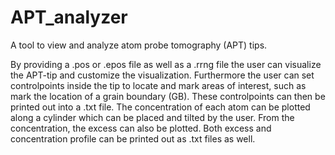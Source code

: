 # APT_analyzer
A tool to view and analyze atom probe tomography (APT) tips.

By providing a .pos or .epos file as well as a .rrng file the user can visualize the APT-tip and customize the visualization. Furthermore the user can set controlpoints inside the tip to locate and mark areas of interest, such as mark the location of a grain boundary (GB). These controlpoints can then be printed out into a .txt file. The concentration of each atom can be plotted along a cylinder which can be placed and tilted by the user. From the concentration, the excess can also be plotted. Both excess and concentration profile can be printed out as .txt files as well. 

